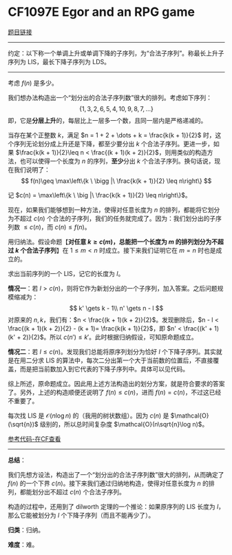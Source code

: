 # CF1097E Egor and an RPG game

[题目链接](https://codeforces.com/contest/1097/problem/E)

---

约定：以下称一个单调上升或单调下降的子序列，为“合法子序列”。称最长上升子序列为 $\text{LIS}$，最长下降子序列为 $\text{LDS}$。

---

考虑 $f(n)$ 是多少。

我们想办法构造出一个“划分出的合法子序列数”很大的排列。考虑如下序列：
$$
\{1, 3, 2, 6, 5, 4, 10, 9, 8, 7, \dots \}
$$
即，它是**分层上升**的，每层比上一层多一个数，且同一层内是严格递减的。

当存在某个正整数 $k$，满足 $n = 1 + 2 + \dots + k = \frac{k(k + 1)}{2}$ 时，这个序列无论划分成上升还是下降，都至少要分出 $k$ 个合法子序列。更进一步，如果 $\frac{k(k + 1)}{2}\leq n < \frac{(k + 1)(k + 2)}{2}$，则用类似的构造方法，也可以使得一个长度为 $n$ 的序列，**至少**分出 $k$ 个合法子序列。换句话说，现在我们说明了：
$$
f(n)\geq \max\left\{k \ \bigg |\ \frac{k(k + 1)}{2} \leq n\right\}
$$

记 $c(n) = \max\left\{k \ \big |\ \frac{k(k + 1)}{2} \leq n\right\}$。

现在，如果我们能够想到一种方法，使得对任意长度为 $n$ 的排列，都能将它划分为不超过 $c(n)$ 个合法的子序列，我们的任务就完成了。因为：我们划分出的子序列数 $\leq c(n)$，而 $c(n)\leq f(n)$。

用归纳法。假设命题【**对任意 $k  \geq c(m)$，总能把一个长度为 $m$ 的排列划分为不超过 $k$ 个合法子序列**】在 $1\leq m < n$ 时成立。接下来我们证明它在 $m = n$ 时也是成立的。

求出当前序列的一个 $\text{LIS}$，记它的长度为 $l$。

**情况一**：若 $l > c(n)$，则将它作为新划分出的一个子序列，加入答案。之后问题规模缩减为：
$$
k' \gets k - 1\\
n' \gets n - l
$$
对原来的 $n, k$，我们有：$n < \frac{(k + 1)(k + 2)}{2}$。发现删除后，$n - l < \frac{(k + 1)(k + 2)}{2} - (k + 1)= \frac{k(k + 1)}{2}$，即 $n' < \frac{(k' + 1)(k' + 2)}{2}$。所以 $c(n')\leq k'$。此时根据归纳假设，可知原命题成立。

**情况二**：若 $l \leq c(n)$。发现我们总能将原序列划分为恰好 $l$ 个下降子序列。其实就是在用二分求 $\text{LIS}$ 的算法中，每次二分出第一个大于当前数的位置后，不直接覆盖，而是把当前数加入到它代表的下降子序列中。具体可以见代码。

综上所述，原命题成立。因此用上述方法构造出的划分方案，就是符合要求的答案了。另外，上述的构造顺便还说明了 $f(n)\leq c(n)$，进而 $f(n) = c(n)$，不过这已经不重要了。

每次找 $\text{LIS}$ 是 $\mathcal{O}(n\log n)$ 的（我用的树状数组）。因为 $c(n)$ 是 $\mathcal{O}(\sqrt{n})$ 级别的，所以总时间复杂度 $\mathcal{O}(n\sqrt{n}\log n)$。

[参考代码-在CF查看](https://codeforces.com/contest/1097/submission/107106209)

---

**总结**：

我们先想方设法，构造出了一个“划分出的合法子序列数”很大的排列，从而确定了 $f(n)$ 的一个下界 $c(n)$。接下来我们通过归纳地构造，使得对任意长度为 $n$ 的排列，都能划分出不超过 $c(n)$ 个合法子序列。

构造的过程中，还用到了 $\text{dilworth}$ 定理的一个推论：如果原序列的 $\text{LIS}$ 长度为 $l$，那么它能被划分为 $l$ 个下降子序列（而且不能再少了）。

**归类**：归纳。

**难度**：难。

